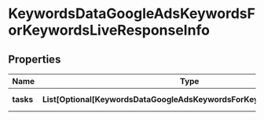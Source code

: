 # KeywordsDataGoogleAdsKeywordsForKeywordsLiveResponseInfo


## Properties

| Name | Type | Description | Notes |
|------------ | ------------- | ------------- | -------------|
**tasks** | **List[Optional[KeywordsDataGoogleAdsKeywordsForKeywordsLiveTaskInfo]]** | array of tasks |[optional]|